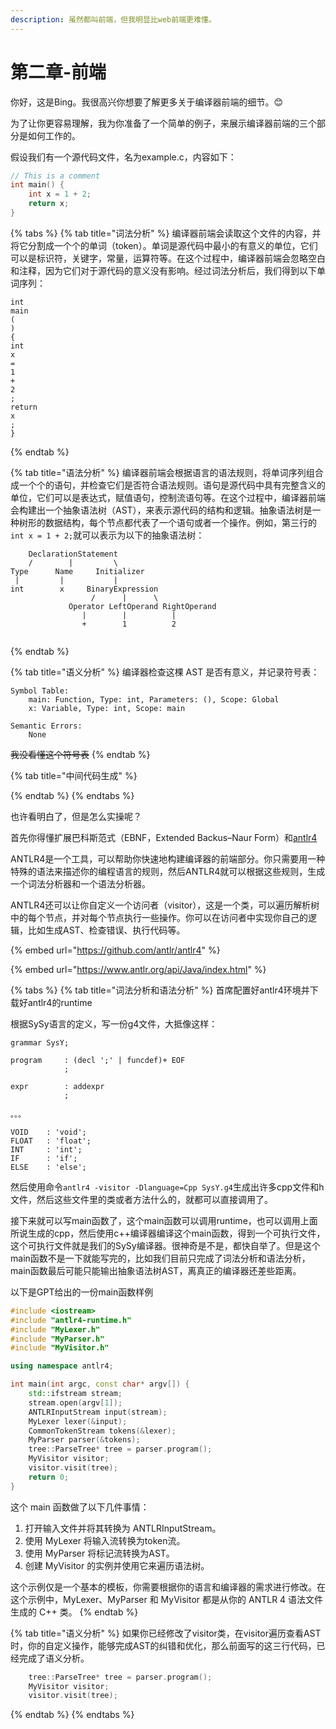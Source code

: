 ```yaml
---
description: 虽然都叫前端，但我明显比web前端更难懂。
---
```


# 第二章-前端

你好，这是Bing。我很高兴你想要了解更多关于编译器前端的细节。😊

为了让你更容易理解，我为你准备了一个简单的例子，来展示编译器前端的三个部分是如何工作的。

假设我们有一个源代码文件，名为example.c，内容如下：

```c
// This is a comment
int main() {
    int x = 1 + 2;
    return x;
}
```

{% tabs %}
{% tab title="词法分析" %}
编译器前端会读取这个文件的内容，并将它分割成一个个的单词（token）。单词是源代码中最小的有意义的单位，它们可以是标识符，关键字，常量，运算符等。在这个过程中，编译器前端会忽略空白和注释，因为它们对于源代码的意义没有影响。经过词法分析后，我们得到以下单词序列：

```
int
main
(
)
{
int
x
=
1
+
2
;
return
x
;
}

```


{% endtab %}

{% tab title="语法分析" %}
编译器前端会根据语言的语法规则，将单词序列组合成一个个的语句，并检查它们是否符合语法规则。语句是源代码中具有完整含义的单位，它们可以是表达式，赋值语句，控制流语句等。在这个过程中，编译器前端会构建出一个抽象语法树（AST），来表示源代码的结构和逻辑。抽象语法树是一种树形的数据结构，每个节点都代表了一个语句或者一个操作。例如，第三行的`int x = 1 + 2;`就可以表示为以下的抽象语法树：

```
    DeclarationStatement
    /        |         \
Type      Name     Initializer
 |         |           |
int        x     BinaryExpression
                  /      |      \
             Operator LeftOperand RightOperand
                |        |          |
                +        1          2
 
```
{% endtab %}

{% tab title="语义分析" %}
编译器检查这棵 AST 是否有意义，并记录符号表：

```
Symbol Table:
    main: Function, Type: int, Parameters: (), Scope: Global
    x: Variable, Type: int, Scope: main

Semantic Errors:
    None
```

~~我没看懂这个符号表~~
{% endtab %}

{% tab title="中间代码生成" %}

{% endtab %}
{% endtabs %}

也许看明白了，但是怎么实操呢？

首先你得懂扩展巴科斯范式（EBNF，Extended Backus–Naur Form）和[antlr4](https://github.com/antlr/antlr4)

ANTLR4是一个工具，可以帮助你快速地构建编译器的前端部分。你只需要用一种特殊的语法来描述你的编程语言的规则，然后ANTLR4就可以根据这些规则，生成一个词法分析器和一个语法分析器。

ANTLR4还可以让你自定义一个访问者（visitor），这是一个类，可以遍历解析树中的每个节点，并对每个节点执行一些操作。你可以在访问者中实现你自己的逻辑，比如生成AST、检查错误、执行代码等。

{% embed url="https://github.com/antlr/antlr4" %}

{% embed url="https://www.antlr.org/api/Java/index.html" %}

{% tabs %}
{% tab title="词法分析和语法分析" %}
首席配置好antlr4环境并下载好antlr4的runtime

根据SySy语言的定义，写一份g4文件，大抵像这样：

```
grammar SysY;

program     : (decl ';' | funcdef)+ EOF
            ;

expr        : addexpr
            ;

。。。
            
VOID    : 'void';
FLOAT   : 'float';
INT     : 'int';
IF      : 'if';
ELSE    : 'else';
```

然后使用命令`antlr4 -visitor -Dlanguage=Cpp SysY.g4`生成出许多cpp文件和h文件，然后这些文件里的类或者方法什么的，就都可以直接调用了。

接下来就可以写main函数了，这个main函数可以调用runtime，也可以调用上面所说生成的cpp，然后使用c++编译器编译这个main函数，得到一个可执行文件，这个可执行文件就是我们的SySy编译器。很神奇是不是，都快自举了。但是这个main函数不是一下就能写完的，比如我们目前只完成了词法分析和语法分析，main函数最后可能只能输出抽象语法树AST，离真正的编译器还差些距离。

以下是GPT给出的一份main函数样例

```cpp
#include <iostream>
#include "antlr4-runtime.h"
#include "MyLexer.h"
#include "MyParser.h"
#include "MyVisitor.h"

using namespace antlr4;

int main(int argc, const char* argv[]) {
    std::ifstream stream;
    stream.open(argv[1]);
    ANTLRInputStream input(stream);
    MyLexer lexer(&input);
    CommonTokenStream tokens(&lexer);
    MyParser parser(&tokens);
    tree::ParseTree* tree = parser.program();
    MyVisitor visitor;
    visitor.visit(tree);
    return 0;
}
```

这个 main 函数做了以下几件事情：

1. 打开输入文件并将其转换为 ANTLRInputStream。
2. 使用 MyLexer 将输入流转换为token流。
3. 使用 MyParser 将标记流转换为AST。
4. 创建 MyVisitor 的实例并使用它来遍历语法树。

这个示例仅是一个基本的模板，你需要根据你的语言和编译器的需求进行修改。在这个示例中，MyLexer、MyParser 和 MyVisitor 都是从你的 ANTLR 4 语法文件生成的 C++ 类。
{% endtab %}

{% tab title="语义分析" %}
如果你已经修改了visitor类，在visitor遍历查看AST时，你的自定义操作，能够完成AST的纠错和优化，那么前面写的这三行代码，已经完成了语义分析。

```cpp
    tree::ParseTree* tree = parser.program();
    MyVisitor visitor;
    visitor.visit(tree);
```
{% endtab %}
{% endtabs %}
